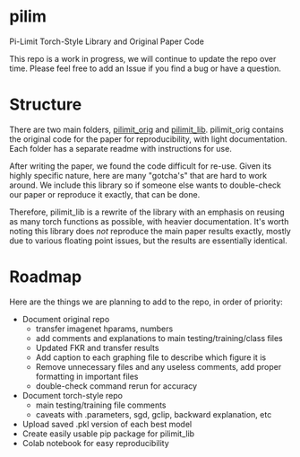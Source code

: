 # pilim
Pi-Limit Torch-Style Library and Original Paper Code

This repo is a work in progress, we will continue to update the repo over time. Please feel free to add an Issue if you find a bug or have a question.


# Structure

There are two main folders, [pilimit_orig](pilimit_orig) and [pilimit_lib](pilimit_lib). pilimit_orig contains the original code for the paper for reproducibility, with light documentation. Each folder has a separate readme with instructions for use.

After writing the paper, we found the code difficult for re-use. Given its highly specific nature, here are many "gotcha's" that are hard to work around. We include this library so if someone else wants to double-check our paper or reproduce it exactly, that can be done. 

Therefore, pilimit_lib is a rewrite of the library with an emphasis on reusing as many torch functions as possible, with heavier documentation. It's worth noting this library does *not* reproduce the main paper results exactly, mostly due to various floating point issues, but the results are essentially identical.

# Roadmap

Here are the things we are planning to add to the repo, in order of priority:

- Document original repo
  - transfer imagenet hparams, numbers
  - add comments and explanations to main testing/training/class files
  - Updated FKR and transfer results
  - Add caption to each graphing file to describe which figure it is
  - Remove unnecessary files and any useless comments, add proper formatting in important files
  - double-check command rerun for accuracy
- Document torch-style repo
  - main testing/training file comments 
  - caveats with .parameters, sgd, gclip, backward explanation, etc
- Upload saved .pkl version of each best model
- Create easily usable pip package for pilimit_lib
- Colab notebook for easy reproducibility